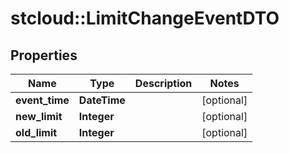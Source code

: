 # stcloud::LimitChangeEventDTO

## Properties
| Name           | Type         | Description | Notes      |
| -------------- | ------------ | ----------- | ---------- |
| **event_time** | **DateTime** |             | [optional] |
| **new_limit**  | **Integer**  |             | [optional] |
| **old_limit**  | **Integer**  |             | [optional] |
